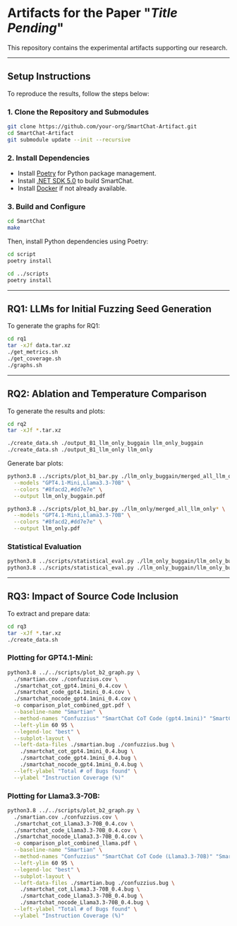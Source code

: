 # Artifacts for the Paper "*Title Pending*"

This repository contains the experimental artifacts supporting our research.

---

## Setup Instructions

To reproduce the results, follow the steps below:

### 1. Clone the Repository and Submodules

```bash
git clone https://github.com/your-org/SmartChat-Artifact.git
cd SmartChat-Artifact
git submodule update --init --recursive
```

### 2. Install Dependencies

- Install [Poetry](https://python-poetry.org/docs/#installation) for Python package management.
- Install [.NET SDK 5.0](https://dotnet.microsoft.com/en-us/download/dotnet/5.0) to build SmartChat.
- Install [Docker](https://docs.docker.com/get-docker/) if not already available.

### 3. Build and Configure

```bash
cd SmartChat
make
```

Then, install Python dependencies using Poetry:

```bash
cd script
poetry install

cd ../scripts
poetry install
```

---

## RQ1: LLMs for Initial Fuzzing Seed Generation

To generate the graphs for RQ1:

```bash
cd rq1
tar -xJf data.tar.xz
./get_metrics.sh
./get_coverage.sh
./graphs.sh
```

---

## RQ2: Ablation and Temperature Comparison

To generate the results and plots:

```bash
cd rq2
tar -xJf *.tar.xz

./create_data.sh ./output_B1_llm_only_buggain llm_only_buggain
./create_data.sh ./output_B1_llm_only llm_only
```

Generate bar plots:

```bash
python3.8 ../scripts/plot_b1_bar.py ./llm_only_buggain/merged_all_llm_only_buggain* \
  --models "GPT4.1-Mini,Llama3.3-70B" \
  --colors "#8facd2,#dd7e7e" \
  --output llm_only_buggain.pdf

python3.8 ../scripts/plot_b1_bar.py ./llm_only/merged_all_llm_only* \
  --models "GPT4.1-Mini,Llama3.3-70B" \
  --colors "#8facd2,#dd7e7e" \
  --output llm_only.pdf
```

### Statistical Evaluation

```bash
python3.8 ../scripts/statistical_eval.py ./llm_only_buggain/llm_only_buggain.csv base_dfa.csv
python3.8 ../scripts/statistical_eval.py ./llm_only_buggain/llm_only_buggain.csv base_rand.csv
```

---

## RQ3: Impact of Source Code Inclusion

To extract and prepare data:

```bash
cd rq3
tar -xJf *.tar.xz
./create_data.sh
```

### Plotting for GPT4.1-Mini:

```bash
python3.8 ../../scripts/plot_b2_graph.py \
  ./smartian.cov ./confuzzius.cov \
  ./smartchat_cot_gpt4.1mini_0.4.cov \
  ./smartchat_code_gpt4.1mini_0.4.cov \
  ./smartchat_nocode_gpt4.1mini_0.4.cov \
  -o comparison_plot_combined_gpt.pdf \
  --baseline-name "Smartian" \
  --method-names "Confuzzius" "SmartChat CoT Code (gpt4.1mini)" "SmartChat Code (gpt4.1mini)" "SmartChat ABI (gpt4.1mini)" \
  --left-ylim 60 95 \
  --legend-loc "best" \
  --subplot-layout \
  --left-data-files ./smartian.bug ./confuzzius.bug \
    ./smartchat_cot_gpt4.1mini_0.4.bug \
    ./smartchat_code_gpt4.1mini_0.4.bug \
    ./smartchat_nocode_gpt4.1mini_0.4.bug \
  --left-ylabel "Total # of Bugs found" \
  --ylabel "Instruction Coverage (%)"
```

### Plotting for Llama3.3-70B:

```bash
python3.8 ../../scripts/plot_b2_graph.py \
  ./smartian.cov ./confuzzius.cov \
  ./smartchat_cot_Llama3.3-70B_0.4.cov \
  ./smartchat_code_Llama3.3-70B_0.4.cov \
  ./smartchat_nocode_Llama3.3-70B_0.4.cov \
  -o comparison_plot_combined_llama.pdf \
  --baseline-name "Smartian" \
  --method-names "Confuzzius" "SmartChat CoT Code (Llama3.3-70B)" "SmartChat Code (Llama3.3-70B)" "SmartChat ABI (Llama3.3-70B)" \
  --left-ylim 60 95 \
  --legend-loc "best" \
  --subplot-layout \
  --left-data-files ./smartian.bug ./confuzzius.bug \
    ./smartchat_cot_Llama3.3-70B_0.4.bug \
    ./smartchat_code_Llama3.3-70B_0.4.bug \
    ./smartchat_nocode_Llama3.3-70B_0.4.bug \
  --left-ylabel "Total # of Bugs found" \
  --ylabel "Instruction Coverage (%)"
```
